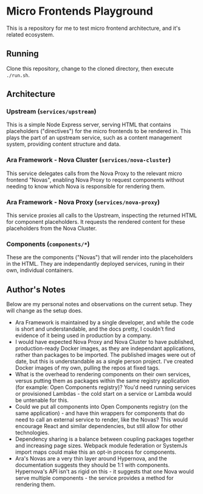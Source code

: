 # Micro Frontends Playground

This is a repository for me to test micro frontend architecture, and it's related ecosystem.

## Running

Clone this repository, change to the cloned directory, then execute `./run.sh`.

## Architecture

### Upstream (`services/upstream`)

This is a simple Node Express server, serving HTML that contains placeholders ("directives") for the micro frontends to be rendered in. This plays the part of an upstream service, such as a content management system, providing content structure and data.

### Ara Framework - Nova Cluster (`services/nova-cluster`)

This service delegates calls from the Nova Proxy to the relevant micro frontend "Novas", enabling Nova Proxy to request components without needing to know which Nova is responsible for rendering them.

### Ara Framework - Nova Proxy (`services/nova-proxy`)

This service proxies all calls to the Upstream, inspecting the returned HTML for component placeholders. It requests the rendered content for these placeholders from the Nova Cluster.

### Components (`components/*`)

These are the components ("Novas") that will render into the placeholders in the HTML. They are independantly deployed services, runing in their own, individual containers.

## Author's Notes

Below are my personal notes and observations on the current setup. They will change as the setup does.

- Ara Framework is maintained by a single developer, and while the code is short and understandable, and the docs pretty, I couldn't find evidence of it being used in production by a company.
- I would have expected Nova Proxy and Nova Cluster to have published, production-ready Docker images, as they are independant applications, rather than packages to be imported. The published images were out of date, but this is understandable as a single person project. I've created Docker images of my own, pulling the repos at fixed tags.
- What is the overhead to rendering components on their own services, versus putting them as packages within the same registry application (for example: Open Components registry)? You'd need running services or provisioned Lambdas - the cold start on a service or Lambda would be untenable for this.
- Could we put all components into Open Components registry (on the same application) - and have thin wrappers for components that do need to call an external service to render, like the Novas? This would encourage React and similar dependencies, but still allow for other technologies.
- Dependency sharing is a balance between coupling packages together and increasing page sizes. Webpack module federation or SystemJs import maps could make this an opt-in process for components.
- Ara's Novas are a very thin layer around Hypernova, and the documentation suggests they should be 1:1 with components. Hypernova's API isn't as rigid on this - it suggests that one Nova would serve multiple components - the service provides a method for rendering them.
